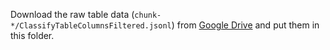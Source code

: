 Download the raw table data (`chunk-*/ClassifyTableColumnsFiltered.jsonl`) from [Google Drive](https://drive.google.com/drive/folders/1i_8N4VWK-cXdVFL7sWEGrXW4JvCK9iBk?usp=share_link) and put them in this folder.